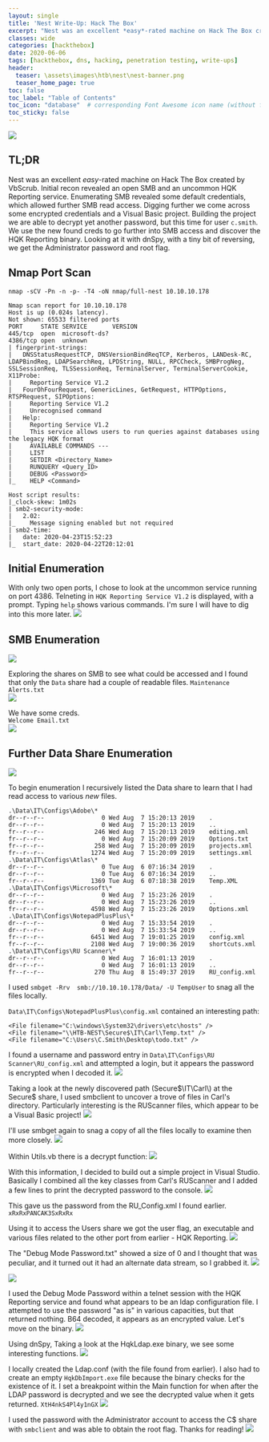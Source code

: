 ```yaml
---
layout: single
title: 'Nest Write-Up: Hack The Box'
excerpt: "Nest was an excellent *easy*-rated machine on Hack The Box created by VbScrub. Initial recon revealed an open SMB and an uncommon HQK Reporting service. Enumerating SMB revealed some default credentials, which allowed further SMB read access. Digging further we come across some encrypted credentials and a Visual Basic project. Building the project we are able to decrypt yet another password, but this time for user `c.smith`. We use the new found creds to go further into SMB access and discover the HQK Reporting binary. Looking at it with dnSpy, with a tiny bit of reversing, we get the Administrator password and root flag."
classes: wide
categories: [hackthebox]
date: 2020-06-06
tags: [hackthebox, dns, hacking, penetration testing, write-ups]
header:
  teaser: \assets\images\htb\nest\nest-banner.png
  teaser_home_page: true
toc: false
toc_label: "Table of Contents"
toc_icon: "database"  # corresponding Font Awesome icon name (without fa prefix)
toc_sticky: false
---
```

![](\assets\images\htb\nest\nest-banner.png)
## TL;DR
Nest was an excellent *easy*-rated machine on Hack The Box created by VbScrub. Initial recon revealed an open SMB and an uncommon HQK Reporting service. Enumerating SMB revealed some default credentials, which allowed further SMB read access. Digging further we come across some encrypted credentials and a Visual Basic project. Building the project we are able to decrypt yet another password, but this time for user `c.smith`. We use the new found creds to go further into SMB access and discover the HQK Reporting binary. Looking at it with dnSpy, with a tiny bit of reversing, we get the Administrator password and root flag.

## Nmap Port Scan
`nmap -sCV -Pn -n -p- -T4 -oN nmap/full-nest 10.10.10.178`
```
Nmap scan report for 10.10.10.178                                                                                    
Host is up (0.024s latency).                                                                                         
Not shown: 65533 filtered ports                                                                                      
PORT     STATE SERVICE       VERSION                                                                                 
445/tcp  open  microsoft-ds?                                                                                         
4386/tcp open  unknown                                                                                               
| fingerprint-strings:                                                                                               
|   DNSStatusRequestTCP, DNSVersionBindReqTCP, Kerberos, LANDesk-RC, LDAPBindReq, LDAPSearchReq, LPDString, NULL, RPCCheck, SMBProgNeg, SSLSessionReq, TLSSessionReq, TerminalServer, TerminalServerCookie, X11Probe: 
|     Reporting Service V1.2                                                                                         
|   FourOhFourRequest, GenericLines, GetRequest, HTTPOptions, RTSPRequest, SIPOptions: 
|     Reporting Service V1.2
|     Unrecognised command
|   Help:          
|     Reporting Service V1.2
|     This service allows users to run queries against databases using the legacy HQK format
|     AVAILABLE COMMANDS ---                  
|     LIST   
|     SETDIR <Directory_Name>
|     RUNQUERY <Query_ID>          
|     DEBUG <Password>
|_    HELP <Command> 

Host script results:
|_clock-skew: 1m02s
| smb2-security-mode: 
|   2.02: 
|_    Message signing enabled but not required
| smb2-time: 
|   date: 2020-04-23T15:52:23
|_  start_date: 2020-04-22T20:12:01
```

## Initial Enumeration
With only two open ports, I chose to look at the uncommon service running on port 4386. Telneting in `HQK Reporting Service V1.2` is displayed, with a prompt. Typing `help` shows various commands. I'm sure I will have to dig into this more later.
![](\assets\images\htb\nest\nest-telnet.png)

## SMB Enumeration
![](\assets\images\htb\nest\nest-smbclient.png)

Exploring the shares on SMB to see what could be accessed and I found that only the `Data` share had a couple of readable files.
`Maintenance Alerts.txt`  
![](\assets\images\htb\nest\nest-maint.png)

We have some creds.  
`Welcome Email.txt`  
![](\assets\images\htb\nest\nest-welcome.png)

## Further Data Share Enumeration
![](\assets\images\htb\nest\nest-smbmap.png)

To begin enumeration I recursively listed the Data share to learn that I had read access to various *new* files.

```
.\Data\IT\Configs\Adobe\*     
dr--r--r--                0 Wed Aug  7 15:20:13 2019    .
dr--r--r--                0 Wed Aug  7 15:20:13 2019    ..
fr--r--r--              246 Wed Aug  7 15:20:13 2019    editing.xml
fr--r--r--                0 Wed Aug  7 15:20:09 2019    Options.txt
fr--r--r--              258 Wed Aug  7 15:20:09 2019    projects.xml
fr--r--r--             1274 Wed Aug  7 15:20:09 2019    settings.xml
.\Data\IT\Configs\Atlas\*
dr--r--r--                0 Tue Aug  6 07:16:34 2019    .
dr--r--r--                0 Tue Aug  6 07:16:34 2019    ..
fr--r--r--             1369 Tue Aug  6 07:18:38 2019    Temp.XML
.\Data\IT\Configs\Microsoft\*
dr--r--r--                0 Wed Aug  7 15:23:26 2019    .
dr--r--r--                0 Wed Aug  7 15:23:26 2019    ..
fr--r--r--             4598 Wed Aug  7 15:23:26 2019    Options.xml
.\Data\IT\Configs\NotepadPlusPlus\*
dr--r--r--                0 Wed Aug  7 15:33:54 2019    .
dr--r--r--                0 Wed Aug  7 15:33:54 2019    ..
fr--r--r--             6451 Wed Aug  7 19:01:25 2019    config.xml
fr--r--r--             2108 Wed Aug  7 19:00:36 2019    shortcuts.xml
.\Data\IT\Configs\RU Scanner\*
dr--r--r--                0 Wed Aug  7 16:01:13 2019    .
dr--r--r--                0 Wed Aug  7 16:01:13 2019    ..
fr--r--r--              270 Thu Aug  8 15:49:37 2019    RU_config.xml
```

I used `smbget -Rrv  smb://10.10.10.178/Data/ -U TempUser` to snag all the files locally.

`Data\IT\Configs\NotepadPlusPlus\config.xml` contained an interesting path:

```
<File filename="C:\windows\System32\drivers\etc\hosts" />
<File filename="\\HTB-NEST\Secure$\IT\Carl\Temp.txt" />
<File filename="C:\Users\C.Smith\Desktop\todo.txt" />
```

I found a username and password entry in `Data\IT\Configs\RU Scanner\RU_config.xml` and attempted a login, but it appears the password is encrypted when I decoded it.
![](\assets\images\htb\nest\nest-ru-config.png)

Taking a look at the newly discovered path (Secure$\IT\Carl\) at the Secure$ share, I used smbclient to uncover a trove of files in Carl's directory. Particularly interesting is the RUScanner files, which appear to be a Visual Basic project!
![](\assets\images\htb\nest\nest-carl.png)

I'll use smbget again to snag a copy of all the files locally to examine then more closely.
![](\assets\images\htb\nest\nest-smbget.png)

Within Utils.vb there is a decrypt function:
![](\assets\images\htb\nest\nest-decrypt.png)

With this information, I decided to build out a simple project in Visual Studio. Basically I combined all the key classes from Carl's RUScanner and I added a few lines to print the decrypted password to the console.
![](\assets\images\htb\nest\nest-studio.png)

This gave us the password from the RU_Config.xml I found earlier. 
`xRxRxPANCAK3SxRxRx`

Using it to access the Users share we got the user flag, an executable and various files related to the other port from earlier - HQK Reporting.
![](\assets\images\htb\nest\nest-smith.png)

The "Debug Mode Password.txt" showed a size of 0 and I thought that was peculiar, and it turned out it had an alternate data stream, so I grabbed it.
![](\assets\images\htb\nest\nest-stream.png)

![](\assets\images\htb\nest\nest-file.png)

I used the Debug Mode Password within a telnet session with the HQK Reporting service and found what appears to be an ldap configuration file. I attempted to use the password "as is" in various capacities, but that returned nothing. B64 decoded, it appears as an encrypted value. Let's move on the binary. 
![](\assets\images\htb\nest\nest-HQK.png)

Using dnSpy, Taking a look at the HqkLdap.exe binary, we see some interesting functions.
![](\assets\images\htb\nest\nest-dnspy.png)

I locally created the Ldap.conf (with the file found from earlier). I also had to create an empty `HqkDbImport.exe` file because the binary checks for the existence of it. I set a breakpoint within the Main function for when after the LDAP password is decrypted and we see the decrypted value when it gets returned. `XtH4nkS4Pl4y1nGX`
![](\assets\images\htb\nest\nest-dnspy-pass.png)

I used the password with the Administrator account to access the C$ share with `smbclient` and was able to obtain the root flag. Thanks for reading!
![](\assets\images\htb\nest\nest-root.png)
